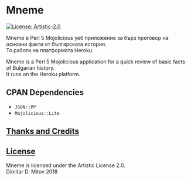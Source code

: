 # Mneme

[![License: Artistic-2.0](https://img.shields.io/badge/License-Artistic%202.0-0298c3.svg)](./LICENSE.md)

Mneme е Perl 5 Mojolicious уеб приложение за бърз преговор на основни факти от българската история.  
То работи на платформата Heroku.  

Mneme is a Perl 5 Mojolicious application for a quick review of basic facts of Bulgarian history.  
It runs on the Heroku platform.  

## CPAN Dependencies

* ``JSON::PP``  
* ``Mojolicious::Lite``  

## [Thanks and Credits](./CREDITS.md)

## [License](./LICENSE.md)

Mneme is licensed under the Artistic License 2.0.  
Dimitar D. Mitov 2018  
